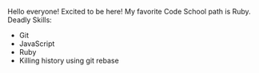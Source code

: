 Hello everyone!  Excited to be here!
My favorite Code School path is Ruby.
Deadly Skills:
* Git
* JavaScript
* Ruby
* Killing history using git rebase